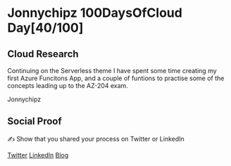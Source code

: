 <!-- This is a template you can use for quick progress days. It removes a lot of the steps we encourage you to share in the longer template 000-DAY-ARTICLE-LONG-TEMPLATE.MD-->

# Jonnychipz 100DaysOfCloud Day[40/100]

## Cloud Research

Continuing on the Serverless theme I have spent some time creating my first Azure Funcitons App, and a couple of funtions to practise some of the concepts leading up to the AZ-204 exam.

Jonnychipz

## Social Proof

✍️ Show that you shared your process on Twitter or LinkedIn

[Twitter](https://twitter.com/jonnychipz/status/1313882009522102280)
[LinkedIn](https://www.linkedin.com/posts/japlunn_day40100-100daysofcloud-jonnychipz-activity-6719647698401673217-uLBR)
[Blog](https://jonnychipz.com/2020/10/07/day40-100-100daysofcloud-jonnychipz-creating-your-first-function-app/)
